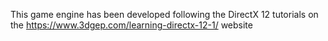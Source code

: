 This game engine has been developed following the DirectX 12 tutorials on the https://www.3dgep.com/learning-directx-12-1/ website
